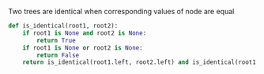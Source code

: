 Two trees are identical when corresponding values of node are equal

```python
def is_identical(root1, root2):
    if root1 is None and root2 is None:
        return True
    if root1 is None or root2 is None:
        return False
    return is_identical(root1.left, root2.left) and is_identical(root1.right, root2.right) and root1.val == root2.val
```
